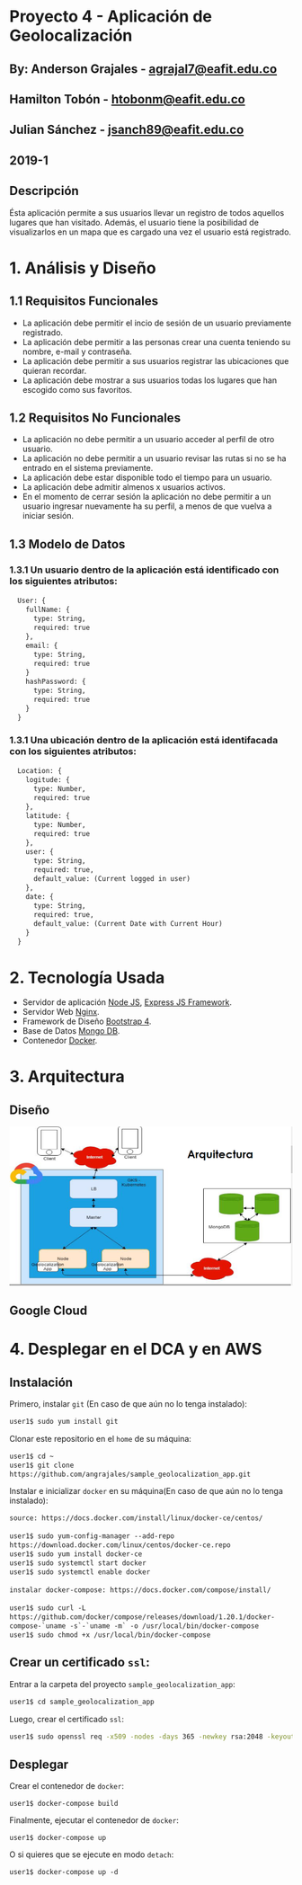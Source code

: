 # Proyecto 4 - Aplicación de Geolocalización
## By: Anderson Grajales - agrajal7@eafit.edu.co
##     Hamilton Tobón - htobonm@eafit.edu.co
##     Julian Sánchez - jsanch89@eafit.edu.co
## 2019-1
## Descripción
Ésta aplicación permite a sus usuarios llevar un registro de todos aquellos lugares que han visitado. Además, el usuario tiene la posibilidad de visualizarlos en un mapa que es cargado una vez el usuario está registrado.

# 1. Análisis y Diseño

## 1.1 Requisitos Funcionales
  * La aplicación debe permitir el incio de sesión de un usuario previamente registrado.
  * La aplicación debe permitir a las personas crear una cuenta teniendo su nombre, e-mail y contraseña.  
  * La aplicación debe permitir a sus usuarios registrar las ubicaciones que quieran recordar.
  * La aplicación debe mostrar a sus usuarios todas los lugares que han escogido como sus favoritos.

## 1.2 Requisitos No Funcionales
  * La aplicación no debe permitir a un usuario acceder al perfil de otro usuario.
  * La aplicación no debe permitir a un usuario revisar las rutas si no se ha entrado en el sistema previamente.
  * La aplicación debe estar disponible todo el tiempo para un usuario.
  * La aplicación debe admitir almenos x usuarios activos.
  * En el momento de cerrar sesión la aplicación no debe permitir a un usuario ingresar nuevamente ha su perfil, a menos de que vuelva a iniciar sesión.

## 1.3 Modelo de Datos

### 1.3.1 Un usuario dentro de la aplicación está identificado con los siguientes atributos:
```
  User: {
    fullName: {
      type: String,
      required: true
    },
    email: {
      type: String,
      required: true
    }
    hashPassword: {
      type: String,
      required: true
    }
  }
```
### 1.3.1 Una ubicación dentro de la aplicación está identifacada con los siguientes atributos:
```
  Location: {
    logitude: {
      type: Number,
      required: true
    },
    latitude: {
      type: Number,
      required: true
    },
    user: {
      type: String,
      required: true,
      default_value: (Current logged in user)
    },
    date: {
      type: String,
      required: true,
      default_value: (Current Date with Current Hour)
    }
  }
```
# 2. Tecnología Usada
- Servidor de aplicación [Node JS](https://nodejs.org/es/), [Express JS Framework](https://expressjs.com/es/).
- Servidor Web [Nginx](https://www.nginx.com/).
- Framework de Diseño [Bootstrap 4](https://getbootstrap.com/).
- Base de Datos [Mongo DB](https://www.mongodb.com/es).
- Contenedor [Docker](https://www.docker.com/).
# 3. Arquitectura

## Diseño
![alt text](arquitecture.PNG)

## Google Cloud

# 4. Desplegar en el DCA y en AWS

## Instalación

Primero, instalar `git` (En caso de que aún no lo tenga instalado):

```sh
user1$ sudo yum install git
```


Clonar este repositorio en el `home` de su máquina:

```
user1$ cd ~
user1$ git clone https://github.com/angrajales/sample_geolocalization_app.git
```

Instalar e inicializar `docker` en su máquina(En caso de que aún no lo tenga instalado):
```
source: https://docs.docker.com/install/linux/docker-ce/centos/

user1$ sudo yum-config-manager --add-repo https://download.docker.com/linux/centos/docker-ce.repo
user1$ sudo yum install docker-ce
user1$ sudo systemctl start docker
user1$ sudo systemctl enable docker

instalar docker-compose: https://docs.docker.com/compose/install/

user1$ sudo curl -L https://github.com/docker/compose/releases/download/1.20.1/docker-compose-`uname -s`-`uname -m` -o /usr/local/bin/docker-compose
user1$ sudo chmod +x /usr/local/bin/docker-compose

```
## Crear un certificado `ssl`:

Entrar a la carpeta del proyecto `sample_geolocalization_app`:

```sh
user1$ cd sample_geolocalization_app
```

Luego, crear el certificado `ssl`:

```sh
user1$ sudo openssl req -x509 -nodes -days 365 -newkey rsa:2048 -keyout ssl/nginx.key -out ssl/nginx.crt
```
## Desplegar

Crear el contenedor de `docker`:

```
user1$ docker-compose build
```

Finalmente, ejecutar el contenedor de `docker`:

```
user1$ docker-compose up
```

O si quieres que se ejecute en modo `detach`:

```
user1$ docker-compose up -d
```





